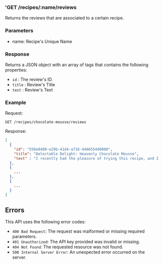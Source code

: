 ### 'GET /recipes/:name/reviews
Returns the reviews that are associated to a certain recipe.

### Parameters

- name: Recipe's Unique Name

### Response

Returns a JSON object with an array of tags that contains the following properties:

- `id` : The review's ID.
- `title` : Review's Title
- `text` : Review's Text

### Example

Request:

```
GET /recipes/chocolate-mousse/reviews
```

Response:

```json
[
  {
    "id": "550e8400-e29b-41d4-a716-446655440000",
    "title": "Delectable Delight: Heavenly Chocolate Mousse",
    "text" : "I recently had the pleasure of trying this recipe, and I must say it was an absolute delight for the senses! From the first spoonful to the last lingering taste, this dessert took my taste buds on a journey of pure indulgence."
  },
  {
    ...
  },
  {
    ...
  }
]
```

## Errors

This API uses the following error codes:

- `400 Bad Request`: The request was malformed or missing required parameters.
- `401 Unauthorized`: The API key provided was invalid or missing.
- `404 Not Found`: The requested resource was not found.
- `500 Internal Server Error`: An unexpected error occurred on the server.